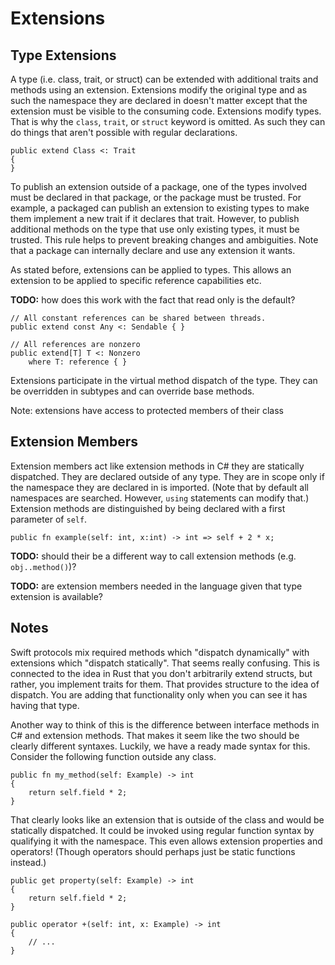 # Extensions

## Type Extensions

A type (i.e. class, trait, or struct) can be extended with additional traits and methods using an
extension. Extensions modify the original type and as such the namespace they are declared in
doesn't matter except that the extension must be visible to the consuming code. Extensions modify
types. That is why the `class`, `trait`, or `struct` keyword is omitted. As such they can do things
that aren't possible with regular declarations.

```azoth
public extend Class <: Trait
{
}
```

To publish an extension outside of a package, one of the types involved must be declared in that
package, or the package must be trusted. For example, a packaged can publish an extension to
existing types to make them implement a new trait if it declares that trait. However, to publish
additional methods on the type that use only existing types, it must be trusted. This rule helps to
prevent breaking changes and ambiguities. Note that a package can internally declare and use any
extension it wants.

As stated before, extensions can be applied to types. This allows an extension to be applied to
specific reference capabilities etc.

**TODO:** how does this work with the fact that read only is the default?

```azoth
// All constant references can be shared between threads.
public extend const Any <: Sendable { }

// All references are nonzero
public extend[T] T <: Nonzero
    where T: reference { }
```

Extensions participate in the virtual method dispatch of the type. They can be overridden in
subtypes and can override base methods.

Note: extensions have access to protected members of their class

## Extension Members

Extension members act like extension methods in C# they are statically dispatched. They are declared
outside of any type. They are in scope only if the namespace they are declared in is imported. (Note
that by default all namespaces are searched. However, `using` statements can modify that.) Extension
methods are distinguished by being declared with a first parameter of `self`.

```azoth
public fn example(self: int, x:int) -> int => self + 2 * x;
```

**TODO:** should their be a different way to call extension methods (e.g. `obj..method()`)?

**TODO:** are extension members needed in the language given that type extension is available?

## Notes

Swift protocols mix required methods which "dispatch dynamically" with extensions which "dispatch
statically". That seems really confusing. This is connected to the idea in Rust that you don't
arbitrarily extend structs, but rather, you implement traits for them. That provides structure to
the idea of dispatch. You are adding that functionality only when you can see it has having that
type.

Another way to think of this is the difference between interface methods in C# and extension
methods. That makes it seem like the two should be clearly different syntaxes. Luckily, we have a
ready made syntax for this. Consider the following function outside any class.

```azoth
public fn my_method(self: Example) -> int
{
    return self.field * 2;
}
```

That clearly looks like an extension that is outside of the class and would be statically
dispatched. It could be invoked using regular function syntax by qualifying it with the namespace.
This even allows extension properties and operators! (Though operators should perhaps just be static
functions instead.)

```azoth
public get property(self: Example) -> int
{
    return self.field * 2;
}

public operator +(self: int, x: Example) -> int
{
    // ...
}
```
